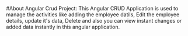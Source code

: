 #About Angular Crud Project: 
This Angular CRUD Application is used to manage the activities like adding the employee datils, Edit the employee details, update it's data, Delete and also you can view instant changes or added data instantly in this angular application.
